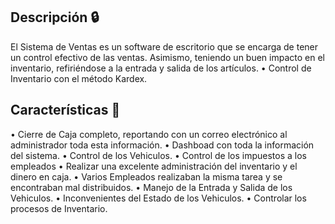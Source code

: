 ## Descripción :lock:
El Sistema de Ventas es un software de escritorio que se encarga de tener un control efectivo de las ventas. Asimismo, teniendo un buen impacto en el inventario, refiriéndose a la entrada y salida de los artículos. • Control de Inventario con el método Kardex. 

## Características :rocket:
• Cierre de Caja completo, reportando con un correo electrónico al administrador toda esta información.
 • Dashboad con toda la información del sistema. 
• Control de los Vehiculos. 
• Control de los impuestos a los empleados 
• Realizar una excelente administración del inventario y el dinero en caja.
 • Varios Empleados realizaban la misma tarea y se encontraban mal distribuidos. 
 • Manejo de la Entrada y Salida de los Vehiculos. 
 • Inconvenientes del Estado de los Vehiculos. 
 • Controlar los procesos de Inventario.
 